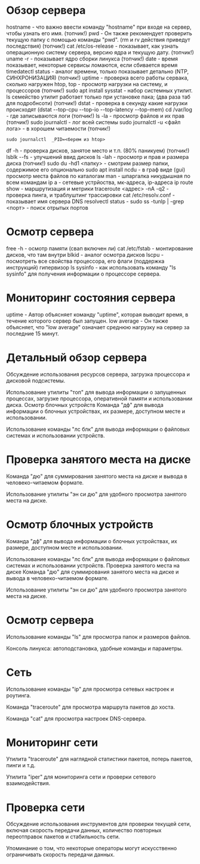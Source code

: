 # Обзор сервера
hostname - что важно ввести команду "hostname" при входе на сервер, чтобы узнать его имя. (топчик!)
pwd - Он также рекомендует проверить текущую папку с помощью команды "pwd". (rm и rv действия приведут последствия) (топчик!)
cat /etc/os-release - показывает, как узнать операционную систему сервера, версию ядра и текущую дату. (топчик!)
uname -r - показывает ядро сборки линукса (топчик!)
date - время показывает, некоторые сервисы ломаются, если сбивается время
timedatectl status - аналог времени, только показывает детально (NTP, СИНХРОНИЗАЦИЯ) (топчик!)
uptime - проверка всего работы сервака, сколько нагружен
htop, top - просмотр нагрузки на систему, и процессоров (топчик!)
sudo apt install sysstat  - набор системных утилит.  ls семейство утилит работает только при установке пака; (два раза таб для подробнсоти) (топчик!)
dstat - проверка в секунду какие нагрузки происходят (dstat --top-cpu --top-io --top-latency --top-mem)
cd /var/log - где записываются логи (топчик!)
ls -la - просмотр файлов и их прав (топчик!)
sudo journalctl - лог всей системы 
sudo journalctl  -u <файл лога> - в хорошем читаемости (топчик!)
```
sudo journalctl  _PID=<берем из htop>
```
df -h - проверка дисков, занятое место и т.п. (80% паникуем) (топчик!)
lsblk --fs - улучшений ввид дисков 
ls -lah - просмотр и прав и размера диска (топчик!)
sudo du -hd1  <папку> - смотрим размер папки, содержимое его
опционально 
sudo apt install ncdu - в граф виде (gui) просмотр места файлов по каталогам
man - шпаргалка никудышная по всем командам
ip a - сетевые устрйоства, мк-адреса, ip-адреса
ip route show - маршрутизация и метрики
traceroute <адрес> -nA -q2 - проверка пинга, и траблуштинг трассировки 
cat /etc/resolv.conf - показывает имя сервера DNS 
resolvectl status - 
sudo ss -tunlp | -grep <порт> - поиск отрытых портов
# Осмотр сервера
free -h   - осмотр памяти (свап включен ли)
cat /etc/fstab - монтирование дисков, что там внутри
blkid - аналог осмотра дисков
lscpu - посмотреть все свойства процессора, его флаги (поддержка инструкций) гипервизор
ls sysinfo - как использовать команду "ls sysinfo" для получения информации о процессоре сервера.

# Мониторинг состояния сервера
uptime - Автор объясняет команду "uptime", которая выводит время, в течение которого сервер был запущен.
low average - Он также объясняет, что "low average" означает среднюю нагрузку на сервер за последние 15 минут.

# Детальный обзор сервера
Обсуждение использования ресурсов сервера, загрузка процессора и дисковой подсистемы.

Использование утилиты "топ" для вывода информации о запущенных процессах, загрузке процессора, оперативной памяти и использовании диска.
					Осмотр блочных устройств
Команда "дф" для вывода информации о блочных устройствах, их размере, доступном месте и использовании.

Использование команды "лс блк" для вывода информации о файловых системах и использовании устройств.
# Проверка занятого места на диске
Команда "дю" для суммирования занятого места на диске и вывода в человеко-читаемом формате.

Использование утилиты "эн си дю" для удобного просмотра занятого места на диске.
  
# Осмотр блочных устройств
Команда "дф" для вывода информации о блочных устройствах, их размере, доступном месте и использовании.

Использование команды "лс блк" для вывода информации о файловых системах и использовании устройств.
					Проверка занятого места на диске
Команда "дю" для суммирования занятого места на диске и вывода в человеко-читаемом формате.

Использование утилиты "эн си дю" для удобного просмотра занятого места на диске.
# Осмотр сервера
Использование команды "ls" для просмотра папок и размеров файлов.

Консоль линукса: автоподстановка, удобные команды и параметры.

# Сеть

Использование команды "ip" для просмотра сетевых настроек и роутинга.

Команда "traceroute" для просмотра маршрута пакетов до хоста.

Команда "cat" для просмотра настроек DNS-сервера.

# Мониторинг сети

Утилита "traceroute" для наглядной статистики пакетов, потерь пакетов, пинги и т.д.

Утилита "iper" для мониторинга сети и проверки сетевого взаимодействия.
# Проверка сети

Обсуждение использования инструментов для проверки текущей сети, включая скорость передачи данных, количество повторных переотправок пакетов и стабильность сети.

Упоминание о том, что некоторые операторы могут искусственно ограничивать скорость передачи данных.